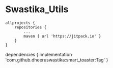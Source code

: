 # Swastika_Utils

	allprojects {
		repositories {
			...
			maven { url 'https://jitpack.io' }
		}
	}
  
  
  
  dependencies {
	        implementation 'com.github.dheeruswastika:smart_toaster:Tag'
	}
